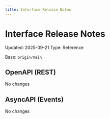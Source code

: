 ```yaml
---
title: Interface Release Notes
---
```


# Interface Release Notes
Updated: 2025-09-21
Type: Reference

Base: `origin/main`

## OpenAPI (REST)

No changes

## AsyncAPI (Events)

No changes

